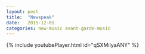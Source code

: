 ```yaml
---
layout: post
title:  "Newspeak"
date:   2015-12-01 
categories: new-music avant-garde-music
---
```

{% include youtubePlayer.html id="qSXMilyaANY" %}
